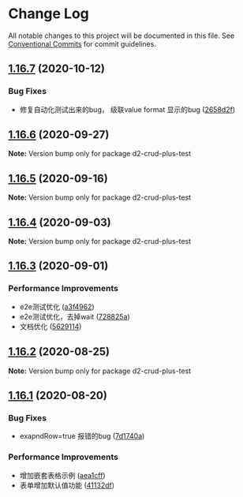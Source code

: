 # Change Log

All notable changes to this project will be documented in this file.
See [Conventional Commits](https://conventionalcommits.org) for commit guidelines.

## [1.16.7](https://github.com/greper/d2-crud-plus/compare/d2-crud-plus-test@1.16.6...d2-crud-plus-test@1.16.7) (2020-10-12)


### Bug Fixes

* 修复自动化测试出来的bug， 级联value format 显示的bug ([2658d2f](https://github.com/greper/d2-crud-plus/commit/2658d2fbc0e7c06ef760d2e8c12dd81e66fcd7f8))





## [1.16.6](https://github.com/greper/d2-crud-plus/compare/d2-crud-plus-test@1.16.5...d2-crud-plus-test@1.16.6) (2020-09-27)

**Note:** Version bump only for package d2-crud-plus-test





## [1.16.5](https://github.com/greper/d2-crud-plus/compare/d2-crud-plus-test@1.16.4...d2-crud-plus-test@1.16.5) (2020-09-16)

**Note:** Version bump only for package d2-crud-plus-test





## [1.16.4](https://github.com/greper/d2-crud-plus/compare/d2-crud-plus-test@1.16.3...d2-crud-plus-test@1.16.4) (2020-09-03)

**Note:** Version bump only for package d2-crud-plus-test





## [1.16.3](https://github.com/greper/d2-crud-plus/compare/d2-crud-plus-test@1.16.2...d2-crud-plus-test@1.16.3) (2020-09-01)


### Performance Improvements

* e2e测试优化 ([a3f4962](https://github.com/greper/d2-crud-plus/commit/a3f49624c2921b058b37ad9f9c49a894f1b44c2b))
* e2e测试优化，去掉wait ([728825a](https://github.com/greper/d2-crud-plus/commit/728825a9759543e079e47ad3760ca9f96295766c))
* 文档优化 ([5629114](https://github.com/greper/d2-crud-plus/commit/562911449d0399d989c7dddfd76f90ad4bc45322))





## [1.16.2](https://github.com/greper/d2-crud-plus/compare/d2-crud-plus-test@1.16.1...d2-crud-plus-test@1.16.2) (2020-08-25)

**Note:** Version bump only for package d2-crud-plus-test





## [1.16.1](https://github.com/greper/d2-crud-plus/compare/d2-crud-plus-test@1.15.6...d2-crud-plus-test@1.16.1) (2020-08-20)


### Bug Fixes

* exapndRow=true 报错的bug ([7d1740a](https://github.com/greper/d2-crud-plus/commit/7d1740a301ef4187eba31e446640fcd25a5307f6))


### Performance Improvements

* 增加嵌套表格示例 ([aea1cff](https://github.com/greper/d2-crud-plus/commit/aea1cffcfd73ba1d7a8729a3b2a9bf095d389543))
* 表单增加默认值功能 ([41132df](https://github.com/greper/d2-crud-plus/commit/41132dfac320d7ecfed50b00eb8e37b7c6aa3c77))
